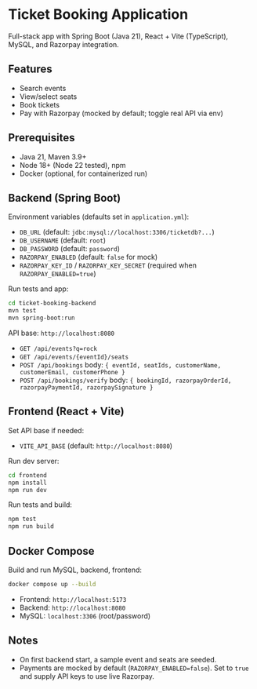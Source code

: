# Ticket Booking Application

Full-stack app with Spring Boot (Java 21), React + Vite (TypeScript), MySQL, and Razorpay integration.

## Features
- Search events
- View/select seats
- Book tickets
- Pay with Razorpay (mocked by default; toggle real API via env)

## Prerequisites
- Java 21, Maven 3.9+
- Node 18+ (Node 22 tested), npm
- Docker (optional, for containerized run)

## Backend (Spring Boot)

Environment variables (defaults set in `application.yml`):
- `DB_URL` (default: `jdbc:mysql://localhost:3306/ticketdb?...`)
- `DB_USERNAME` (default: `root`)
- `DB_PASSWORD` (default: `password`)
- `RAZORPAY_ENABLED` (default: `false` for mock)
- `RAZORPAY_KEY_ID` / `RAZORPAY_KEY_SECRET` (required when `RAZORPAY_ENABLED=true`)

Run tests and app:
```bash
cd ticket-booking-backend
mvn test
mvn spring-boot:run
```
API base: `http://localhost:8080`
- `GET /api/events?q=rock`
- `GET /api/events/{eventId}/seats`
- `POST /api/bookings` body: `{ eventId, seatIds, customerName, customerEmail, customerPhone }`
- `POST /api/bookings/verify` body: `{ bookingId, razorpayOrderId, razorpayPaymentId, razorpaySignature }`

## Frontend (React + Vite)

Set API base if needed:
- `VITE_API_BASE` (default: `http://localhost:8080`)

Run dev server:
```bash
cd frontend
npm install
npm run dev
```
Run tests and build:
```bash
npm test
npm run build
```

## Docker Compose
Build and run MySQL, backend, frontend:
```bash
docker compose up --build
```
- Frontend: `http://localhost:5173`
- Backend: `http://localhost:8080`
- MySQL: `localhost:3306` (root/password)

## Notes
- On first backend start, a sample event and seats are seeded.
- Payments are mocked by default (`RAZORPAY_ENABLED=false`). Set to `true` and supply API keys to use live Razorpay.
